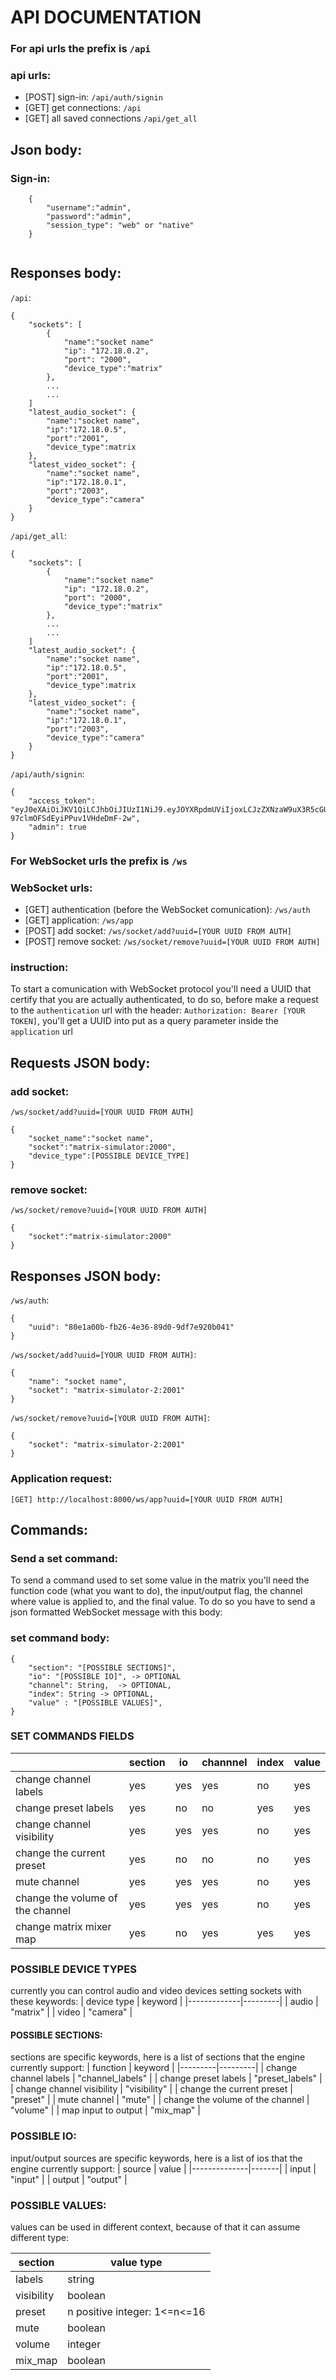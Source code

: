 # API DOCUMENTATION

### For api urls the prefix is `/api`

### api urls:

- [POST] sign-in: `/api/auth/signin`
- [GET] get connections: `/api`
- [GET] all saved connections `/api/get_all`

## Json body:

### Sign-in:
```
    {
        "username":"admin",
        "password":"admin",
        "session_type": "web" or "native"
    }
    
```

## Responses body:
`/api`:
```
{
	"sockets": [
		{
            "name":"socket name"
			"ip": "172.18.0.2",
			"port": "2000",
            "device_type":"matrix"
		},
        ...
        ...
	]
    "latest_audio_socket": {
        "name":"socket name",
        "ip":"172.18.0.5",
        "port":"2001",
        "device_type":matrix
    },
    "latest_video_socket": {
        "name":"socket name",
        "ip":"172.18.0.1",
        "port":"2003",
        "device_type":"camera"
    }
}
```

`/api/get_all`:
```
{
	"sockets": [
		{
            "name":"socket name"
			"ip": "172.18.0.2",
			"port": "2000",
            "device_type":"matrix"
		},
        ...
        ...
	]
    "latest_audio_socket": {
        "name":"socket name",
        "ip":"172.18.0.5",
        "port":"2001",
        "device_type":matrix
    },
    "latest_video_socket": {
        "name":"socket name",
        "ip":"172.18.0.1",
        "port":"2003",
        "device_type":"camera"
    }
}
```

`/api/auth/signin`:
```
{
	"access_token": "eyJ0eXAiOiJKV1QiLCJhbOiJIUzI1NiJ9.eyJOYXRpdmUViIjoxLCJzZXNzaW9uX3R5cGUiOiJuYXRpdmUifX0.YQ1SE1b-97clmOFSdEyiPPuv1VHdeDmF-2w",
	"admin": true
}

```

### For WebSocket urls the prefix is `/ws`

### WebSocket urls:

- [GET] authentication (before the WebSocket comunication): `/ws/auth`
- [GET] application: `/ws/app`
- [POST] add socket: `/ws/socket/add?uuid=[YOUR UUID FROM AUTH]`
- [POST] remove socket: `/ws/socket/remove?uuid=[YOUR UUID FROM AUTH]`


### instruction:

To start a comunication with WebSocket protocol you'll need a UUID that certify that you are actually authenticated, to do so, before make a request to the `authentication` url with the header: `Authorization: Bearer [YOUR TOKEN]`, you'll get a UUID into put as a query parameter inside the `application` url
## Requests JSON body:

### add socket:
`/ws/socket/add?uuid=[YOUR UUID FROM AUTH]`
```
{
    "socket_name":"socket name",
	"socket":"matrix-simulator:2000",
    "device_type":[POSSIBLE DEVICE_TYPE]
} 
```
### remove socket:
`/ws/socket/remove?uuid=[YOUR UUID FROM AUTH]`
```
{
	"socket":"matrix-simulator:2000"
}
```



## Responses JSON body:
`/ws/auth`:
```
{
	"uuid": "80e1a00b-fb26-4e36-89d0-9df7e920b041"
}
```
`/ws/socket/add?uuid=[YOUR UUID FROM AUTH]`:
```
{
	"name": "socket name",
	"socket": "matrix-simulator-2:2001"
}
```
`/ws/socket/remove?uuid=[YOUR UUID FROM AUTH]`:
```
{
	"socket": "matrix-simulator-2:2001"
}
```

### Application request:

`[GET] http://localhost:8000/ws/app?uuid=[YOUR UUID FROM AUTH]`

## Commands:

### Send a set command:

To send a command used to set some value in the matrix you'll need the function code (what you want to do), 
the input/output flag, the channel where value is applied to, and the final value.
To do so you have to send a json formatted WebSocket message with this body:

### set command body:

```
{
    "section": "[POSSIBLE SECTIONS]",
    "io": "[POSSIBLE IO]", -> OPTIONAL                   
    "channel": String,  -> OPTIONAL,
    "index": String -> OPTIONAL,
    "value" : "[POSSIBLE VALUES]", 
}
```

### SET COMMANDS FIELDS
| | section | io | channnel | index | value |
|-|---------|----|----------|-------|-------|
| change channel labels | yes | yes | yes | no | yes |
| change preset labels | yes | no | no | yes | yes |
| change channel visibility | yes | yes | yes | no | yes |
| change the current preset | yes | no | no | no | yes |
| mute channel | yes | yes | yes | no | yes |
| change the volume of the channel | yes | yes | yes | no | yes |
|change matrix mixer map | yes | no | yes | yes | yes


### POSSIBLE DEVICE TYPES
currently you can control audio and video devices setting sockets with these keywords:
| device type | keyword |
|-------------|---------|
| audio | "matrix" |
| video | "camera" |


#### POSSIBLE SECTIONS:
sections are specific keywords, here is a list of sections that the engine currently support:
| function | keyword |
|---------|---------|
| change channel labels | "channel_labels" |
| change preset labels | "preset_labels" |
| change channel visibility | "visibility" |
| change the current preset | "preset" |
| mute channel | "mute" |
| change the volume of the channel | "volume" |
| map input to output | "mix_map" |


### POSSIBLE IO:
input/output sources are specific keywords, here is a list of ios that the engine currently support:
| source | value |
|--------------|-------|
| input | "input" |
| output | "output" |


### POSSIBLE VALUES:
values can be used in different context, because of that it can assume different type:

| section | value type |
|-------|----------|
| labels | string |
| visibility | boolean |
| preset | n positive integer: 1<=n<=16 |
| mute | boolean |
| volume | integer |
| mix_map | boolean |




